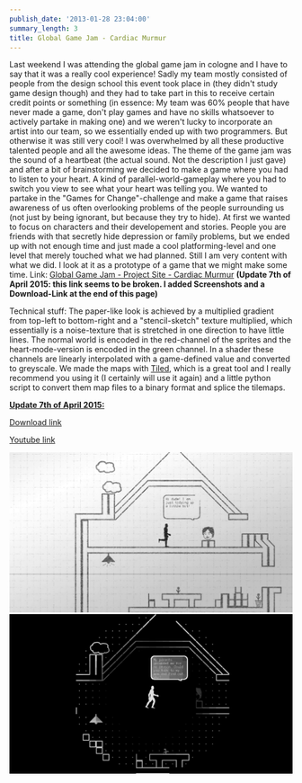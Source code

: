```yaml
---
publish_date: '2013-01-28 23:04:00'
summary_length: 3
title: Global Game Jam - Cardiac Murmur
---
```

Last weekend I was attending the global game jam in cologne and I have to say that it was a really cool experience! Sadly my team mostly consisted of people from the design school this event took place in (they didn't study game design though) and they had to take part in this to receive certain credit points or something (in essence: My team was 60% people that have never made a game, don't play games and have no skills whatsoever to actively partake in making one) and we weren't lucky to incorporate an artist into our team, so we essentially ended up with two programmers. But otherwise it was still very cool! I was overwhelmed by all these productive talented people and all the awesome ideas. The theme of the game jam was the sound of a heartbeat (the actual sound. Not the description I just gave) and after a bit of brainstorming we decided to make a game where you had to listen to your heart. A kind of parallel-world-gameplay where you had to switch you view to see what your heart was telling you. We wanted to partake in the "Games for Change"-challenge and make a game that raises awareness of us often overlooking problems of the people surrounding us (not just by being ignorant, but because they try to hide). At first we wanted to focus on characters and their developement and stories. People you are friends with that secretly hide depression or family problems, but we ended up with not enough time and just made a cool platforming-level and one level that merely touched what we had planned. Still I am very content with what we did. I look at it as a prototype of a game that we might make some time.
Link: <a href="https://web.archive.org/web/20130522133503/http://globalgamejam.org/2013/cardiac-murmur">Global Game Jam - Project Site - Cardiac Murmur</a> <strong>(Update 7th of April 2015: this link seems to be broken. I added Screenshots and a Download-Link at the end of this page)</strong>

Technical stuff:
The paper-like look is achieved by a multiplied gradient from top-left to bottom-right and a "stencil-sketch" texture multiplied, which essentially is a noise-texture that is stretched in one direction to have little lines.
The normal world is encoded in the red-channel of the sprites and the heart-mode-version is encoded in the green channel. In a shader these channels are linearly interpolated with a game-defined value and converted to greyscale. We made the maps with <a href="http://www.mapeditor.org/">Tiled</a>, which is a great tool and I really recommend you using it (I certainly will use it again) and a little python script to convert them map files to a binary format and splice the tilemaps.

<span style="text-decoration: underline;"><strong>Update 7th of April 2015:</strong></span>

<a href="https://www.dropbox.com/s/4gsz7hi6dk1q4ro/CardiacMurmur.zip?dl=0">Download link</a>

<a href="https://youtu.be/M3AxFZOEyYc">Youtube link</a>

![Cardiac Murmur Light](/images/cardiac_murmur_screenshot_light.png)
![Cardiac Murmur Dark](/images/cardiac_murmur_screenshot_dark.png)
